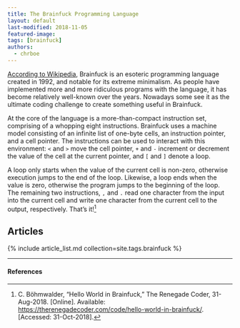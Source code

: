 ```yaml
---
title: The Brainfuck Programming Language
layout: default
last-modified: 2018-11-05
featured-image:
tags: [brainfuck]
authors:
  - chrboe
---
```


[According to Wikipedia][1], Brainfuck is an esoteric programming language created in
1992, and notable for its extreme minimalism. As people have implemented more and
more ridiculous programs with the language, it has become relatively well-known
over the years. Nowadays some see it as the ultimate coding challenge to create
something useful in Brainfuck.

At the core of the language is a more-than-compact instruction set, comprising
of a whopping eight instructions. Brainfuck uses a machine model consisting of
an infinite list of one-byte cells, an instruction pointer, and a cell pointer.
The instructions can be used to interact with this environment: `<` and `>`
move the cell pointer, `+` and `-` increment or decrement the value of the cell
at the current pointer, and `[` and `]` denote a loop.

A loop only starts when the value of the current cell is non-zero, otherwise
execution jumps to the end of the loop. Likewise, a loop ends when the value is
zero, otherwise the program jumps to the beginning of the loop. The remaining
two instructions, `,` and `.` read one character from the input into the current
cell and write one character from the current cell to the output, respectively.
That’s it![^1]

## Articles

{% include article_list.md collection=site.tags.brainfuck %}

---

#### References

[^1]: C. Böhmwalder, “Hello World in Brainfuck,” The Renegade Coder, 31-Aug-2018. [Online]. Available: <https://therenegadecoder.com/code/hello-world-in-brainfuck/>. [Accessed: 31-Oct-2018].

[1]: https://en.wikipedia.org/wiki/Brainfuck
